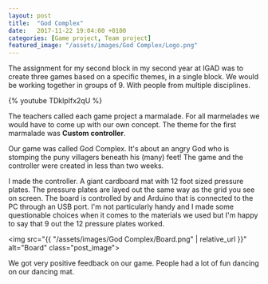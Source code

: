 ```yaml
---
layout: post
title:  "God Complex"
date:   2017-11-22 19:04:00 +0100
categories: [Game project, Team project]
featured_image: "/assets/images/God Complex/Logo.png"
---
```

The assignment for my second block in my second year at IGAD was to create three games based on a specific themes, in a single block. We would be working together in groups of 9. With people from multiple disciplines.

<!--more-->
{% youtube TDklpIfx2qU %}

The teachers called each game project a marmalade. For all marmelades we would have to come up with our own concept. The theme for the first marmalade was <strong>Custom controller</strong>.

Our game was called God Complex. It's about an angry God who is stomping the puny villagers beneath his (many) feet! The game and the controller were created in less than two weeks.

I made the controller. A giant cardboard mat with 12 foot sized pressure plates. The pressure plates are layed out the same way as the grid you see on screen. The board is controlled by and Arduino that is connected to the PC through an USB port. I'm not particularly handy and I made some questionable choices when it comes to the materials we used but I'm happy to say that 9 out the 12 pressure plates worked.

<img src="{{ "/assets/images/God Complex/Board.png" | relative_url }}" alt="Board" class="post_image">

We got very positive feedback on our game. People had a lot of fun dancing on our dancing mat.
